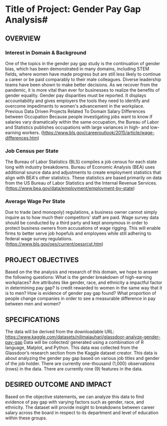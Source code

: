 # Title of Project: Gender Pay Gap Analysis#

## OVERVIEW ##
 
### Interest in Domain & Background ###
One of the topics in the gender pay gap study is the continuation of gender bias, which has been demonstrated in many domains, including STEM fields, where women have made progress but are still less likely to continue a career or be paid comparably to their male colleagues. Diverse leadership teams have been shown to make better decisions. As we recover from the pandemic, it is more vital than ever for businesses to realize the benefits of gender equality. Gender pay disparities must be reported. It displays accountability and gives employers the tools they need to identify and overcome impediments to women's advancement in the workplace.
Previous Data Driven Projects Related To Domain
Salary Differences between Occupation
Because people investigating jobs want to know if salaries vary dramatically within the same occupation, the Bureau of Labor and Statistics publishes occupations with large variances in high- and low-earning workers. (https://www.bls.gov/careeroutlook/2015/article/wage-differences.htm)

### Job Census per State ###
The Bureau of Labor Statistics (BLS) compiles a job census for each state long with industry breakdowns. Bureau of Economic Analysis (BEA) uses additional source data and adjustments to create employment statistics that align with BEA's other statistics. These statistics are based primarily on data from the US Bureau of Labor Statistics and the Internal Revenue Services. (https://www.bea.gov/data/employment/employment-by-state)

### Average Wage Per State ###
Due to trade (and monopoly) regulations, a business owner cannot simply inquire as to how much their competitors' staff are paid. Wage survey data should be conducted by a third party and kept anonymous in order to protect business owners from accusations of wage rigging. This will enable firms to better serve job hopefuls and employees while still adhering to federal wage survey regulations.
(https://www.bls.gov/oes/current/oessrcst.htm)


## PROJECT OBJECTIVES ##
Based on the the analysis and research of this domain, we hope to answer the following questions:
What is the gender breakdown of high-earning workplaces?
Are attributes like gender, race, and ethnicity a impactful factor in determining pay gap?
Is credit rewarded to women in the same way that it is to men?
How is evidence of gender pay gap found?
What proportion of people change companies in order to see a measurable difference in pay between men and women?
	
## SPECIFICATIONS ##

The data will be derived from the downloadable URL:
https://www.kaggle.com/datasets/nilimajauhari/glassdoor-analyze-gender-pay-gap
Data will be collected/ generated using a combination of R language, Matplot, and Python. This data was collected from the Glassdoor’s research section from the Kaggle dataset creator. This data is about analyzing the gender pay gap based on various job titles and gender of the job holder. 
There are currently one-thousand (1,000) observations (rows) in the data. 
There are currently nine (9) features in the data. 
 
## DESIRED OUTCOME AND IMPACT ##
Based on the objective statements, we can analyze this data to find evidence of pay gap with varying factors such as gender, race, and ethnicity. The dataset will provide insight to breakdowns between career salary across the board in respect to its department and level of education within these groups.  


